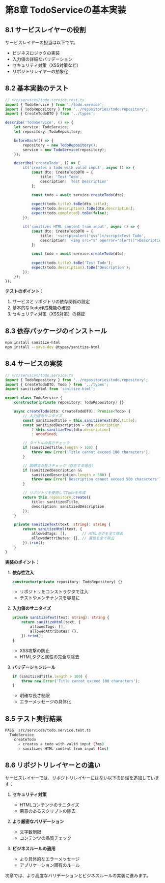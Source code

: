 # 第8章 TodoServiceの基本実装

## 8.1 サービスレイヤーの役割

サービスレイヤーの担当は以下です。

- ビジネスロジックの実装
- 入力値の詳細なバリデーション
- セキュリティ対策（XSS対策など）
- リポジトリレイヤーの抽象化

## 8.2 基本実装のテスト

```typescript
// src/services/todo.service.test.ts
import { TodoService } from './todo.service';
import { TodoRepository } from '../repositories/todo.repository';
import { CreateTodoDTO } from '../types';

describe('TodoService', () => {
    let service: TodoService;
    let repository: TodoRepository;

    beforeEach(() => {
        repository = new TodoRepository();
        service = new TodoService(repository);
    });

    describe('createTodo', () => {
        it('creates a todo with valid input', async () => {
            const dto: CreateTodoDTO = {
                title: 'Test Todo',
                description: 'Test Description'
            };

            const todo = await service.createTodo(dto);
            
            expect(todo.title).toBe(dto.title);
            expect(todo.description).toBe(dto.description);
            expect(todo.completed).toBe(false);
        });

        it('sanitizes HTML content from input', async () => {
            const dto: CreateTodoDTO = {
                title: '<script>alert("xss")</script>Test Todo',
                description: '<img src="x" onerror="alert()">Description'
            };

            const todo = await service.createTodo(dto);
            
            expect(todo.title).toBe('Test Todo');
            expect(todo.description).toBe('Description');
        });
    });
});
```

**テストのポイント：**
1. サービスとリポジトリの依存関係の設定
2. 基本的なTodo作成機能の確認
3. セキュリティ対策（XSS対策）の検証

## 8.3 依存パッケージのインストール

```bash
npm install sanitize-html
npm install --save-dev @types/sanitize-html
```

## 8.4 サービスの実装

```typescript
// src/services/todo.service.ts
import { TodoRepository } from '../repositories/todo.repository';
import { CreateTodoDTO, Todo } from '../types';
import sanitizeHtml from 'sanitize-html';

export class TodoService {
    constructor(private repository: TodoRepository) {}

    async createTodo(dto: CreateTodoDTO): Promise<Todo> {
        // 入力値のサニタイズ
        const sanitizedTitle = this.sanitizeText(dto.title);
        const sanitizedDescription = dto.description 
            ? this.sanitizeText(dto.description)
            : undefined;

        // タイトルの長さチェック
        if (sanitizedTitle.length > 100) {
            throw new Error('Title cannot exceed 100 characters');
        }

        // 説明文の長さチェック（存在する場合）
        if (sanitizedDescription && 
            sanitizedDescription.length > 500) {
            throw new Error('Description cannot exceed 500 characters');
        }

        // リポジトリを使用してTodoを作成
        return this.repository.create({
            title: sanitizedTitle,
            description: sanitizedDescription
        });
    }

    private sanitizeText(text: string): string {
        return sanitizeHtml(text, {
            allowedTags: [],       // HTMLタグを全て除去
            allowedAttributes: {}, // 属性を全て除去
        }).trim();
    }
}
```

**実装のポイント：**

1. **依存性注入**
   ```typescript
   constructor(private repository: TodoRepository) {}
   ```
   - リポジトリをコンストラクタで注入
   - テストやメンテナンスを容易に

2. **入力値のサニタイズ**
   ```typescript
   private sanitizeText(text: string): string {
       return sanitizeHtml(text, {
           allowedTags: [],
           allowedAttributes: {},
       }).trim();
   }
   ```
   - XSS攻撃の防止
   - HTMLタグと属性の完全な除去

3. **バリデーションルール**
   ```typescript
   if (sanitizedTitle.length > 100) {
       throw new Error('Title cannot exceed 100 characters');
   }
   ```
   - 明確な長さ制限
   - エラーメッセージの具体化

## 8.5 テスト実行結果

```bash
PASS  src/services/todo.service.test.ts
  TodoService
    createTodo
      ✓ creates a todo with valid input (3ms)
      ✓ sanitizes HTML content from input (1ms)
```

## 8.6 リポジトリレイヤーとの違い

サービスレイヤーでは、リポジトリレイヤーにはない以下の処理を追加しています：

1. **セキュリティ対策**
   - HTMLコンテンツのサニタイズ
   - 悪意のあるスクリプトの除去

2. **より厳密なバリデーション**
   - 文字数制限
   - コンテンツの品質チェック

3. **ビジネスルールの適用**
   - より具体的なエラーメッセージ
   - アプリケーション固有のルール

次章では、より高度なバリデーションとビジネスルールの実装に進みます。
